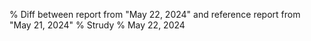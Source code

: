 % Diff between report from "May 22, 2024" and reference report from "May 21, 2024"
% Strudy
% May 22, 2024


